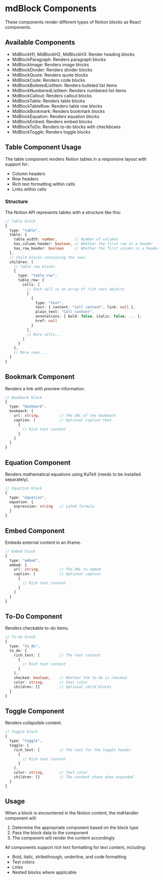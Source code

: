 # mdBlock Components

These components render different types of Notion blocks as React components.

## Available Components

- MdBlockH1, MdBlockH2, MdBlockH3: Render heading blocks
- MdBlockParagraph: Renders paragraph blocks
- MdBlockImage: Renders image blocks
- MdBlockDivider: Renders divider blocks
- MdBlockQuote: Renders quote blocks
- MdBlockCode: Renders code blocks
- MdBlockBulletedListItem: Renders bulleted list items
- MdBlockNumberedListItem: Renders numbered list items
- MdBlockCallout: Renders callout blocks
- MdBlockTable: Renders table blocks
- MdBlockTableRow: Renders table row blocks
- MdBlockBookmark: Renders bookmark blocks
- MdBlockEquation: Renders equation blocks
- MdBlockEmbed: Renders embed blocks
- MdBlockToDo: Renders to-do blocks with checkboxes
- MdBlockToggle: Renders toggle blocks

## Table Component Usage

The table component renders Notion tables in a responsive layout with support for:
- Column headers
- Row headers
- Rich text formatting within cells
- Links within cells

### Structure

The Notion API represents tables with a structure like this:

```typescript
// Table block
{
  type: "table",
  table: {
    table_width: number,        // Number of columns
    has_column_header: boolean, // Whether the first row is a header
    has_row_header: boolean     // Whether the first column is a header
  },
  // Child blocks containing the rows
  children: [
    // Table row blocks
    {
      type: "table_row",
      table_row: {
        cells: [
          // Each cell is an array of rich text objects
          [
            {
              type: "text",
              text: { content: "Cell content", link: null },
              plain_text: "Cell content",
              annotations: { bold: false, italic: false, ... },
              href: null
            }
          ],
          // More cells...
        ]
      }
    },
    // More rows...
  ]
}
```

## Bookmark Component

Renders a link with preview information.

```typescript
// Bookmark block
{
  type: "bookmark",
  bookmark: {
    url: string,         // The URL of the bookmark
    caption: [           // Optional caption text
      {
        // Rich text content
      }
    ]
  }
}
```

## Equation Component

Renders mathematical equations using KaTeX (needs to be installed separately).

```typescript
// Equation block
{
  type: "equation",
  equation: {
    expression: string   // LaTeX formula
  }
}
```

## Embed Component

Embeds external content in an iframe.

```typescript
// Embed block
{
  type: "embed",
  embed: {
    url: string,         // The URL to embed
    caption: [           // Optional caption
      {
        // Rich text content
      }
    ]
  }
}
```

## To-Do Component

Renders checkable to-do items.

```typescript
// To-do block
{
  type: "to_do",
  to_do: {
    rich_text: [         // The text content
      {
        // Rich text content
      }
    ],
    checked: boolean,    // Whether the to-do is checked
    color: string,       // Text color
    children: []         // Optional child blocks
  }
}
```

## Toggle Component

Renders collapsible content.

```typescript
// Toggle block
{
  type: "toggle",
  toggle: {
    rich_text: [         // The text for the toggle header
      {
        // Rich text content
      }
    ],
    color: string,       // Text color
    children: []         // The content shown when expanded
  }
}
```

## Usage

When a block is encountered in the Notion content, the mdHandler component will:

1. Determine the appropriate component based on the block type
2. Pass the block data to the component
3. The component will render the content accordingly

All components support rich text formatting for text content, including:
- Bold, italic, strikethrough, underline, and code formatting
- Text colors
- Links
- Nested blocks where applicable 